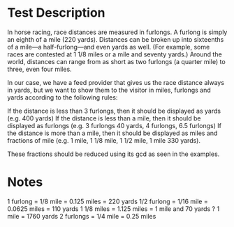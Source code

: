 # Test Description

In horse racing, race distances are measured in furlongs. A furlong is simply an eighth of a mile (220 yards). Distances
can be broken up into sixteenths of a mile—a half-furlong—and even yards as well. (For example, some races are contested
at 1 1/8 miles or a mile and seventy yards.) Around the world, distances can range from as short as two furlongs
(a quarter mile) to three, even four miles.

In our case, we have a feed provider that gives us the race distance always in yards, but we want to show them to the
visitor in miles, furlongs and yards according to the following rules:

If the distance is less than 3 furlongs, then it should be displayed as yards
(e.g. 400 yards)
If the distance is less than a mile, then it should be displayed as furlongs
(e.g. 3 furlongs 40 yards, 4 furlongs, 6.5 furlongs)
If the distance is more than a mile, then it should be displayed as miles and fractions of mile
(e.g. 1 mile, 1 1/8 mile, 1 1/2 mile, 1 mile 330 yards).

These fractions should be reduced using its gcd as seen in the examples.

# Notes

1 furlong = 1/8 mile = 0.125 miles = 220 yards
1/2 furlong = 1/16 mile = 0.0625 miles = 110 yards
1 1/8 miles = 1.125 miles = 1 mile and 70 yards ?
1 mile = 1760 yards
2 furlongs = 1/4 mile = 0.25 miles